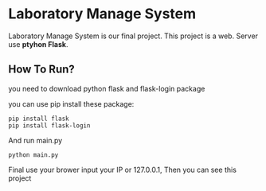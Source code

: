 # Laboratory Manage System

Laboratory Manage System is our final project. This project is a web. Server use **ptyhon Flask**.

## How To Run?

you need to download python flask and flask-login package

you can use pip install these package:

```
pip install flask
pip install flask-login
```

And run main.py

```
python main.py
```
Final use your brower input your IP or 127.0.0.1, Then you can see this project
